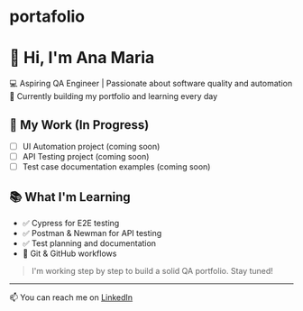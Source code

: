# portafolio
# 👋 Hi, I'm Ana Maria

💻 Aspiring QA Engineer | Passionate about software quality and automation  
🎯 Currently building my portfolio and learning every day  

## 🔧 My Work (In Progress)

- [ ] UI Automation project (coming soon)
- [ ] API Testing project (coming soon)
- [ ] Test case documentation examples (coming soon)

## 📚 What I'm Learning

- ✅ Cypress for E2E testing
- ✅ Postman & Newman for API testing
- ✅ Test planning and documentation
- 🔄 Git & GitHub workflows

> I'm working step by step to build a solid QA portfolio. Stay tuned!

---

📫 You can reach me on [LinkedIn](www.linkedin.com/in/ana-maria-mamani-zenteno-5280921b2)  
